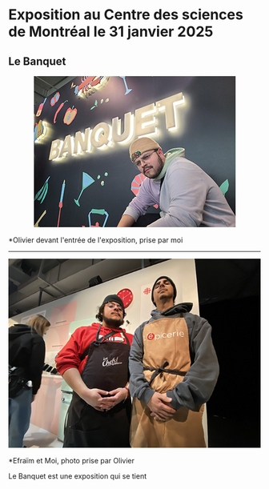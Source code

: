 # Exposition au Centre des sciences de Montréal le 31 janvier 2025

## Le Banquet


<p align="center">
  <img src="./photos/bonne/banquet.jpg">
</p>

*Olivier devant l'entrée de l'exposition, prise par moi

---

<p align="center">
  <img src="./photos/bonne/Efra et moi.jpg">
</p>

*Efraïm et Moi, photo prise par Olivier


Le Banquet est une exposition qui se tient 
